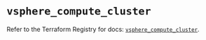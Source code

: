 # `vsphere_compute_cluster`

Refer to the Terraform Registry for docs: [`vsphere_compute_cluster`](https://registry.terraform.io/providers/vmware/vsphere/2.14.2/docs/resources/compute_cluster).
